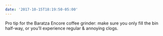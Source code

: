 ```yaml
---
date: '2017-10-15T18:19:50-05:00'
---
```

Pro tip for the Baratza Encore coffee grinder: make sure you only fill the bin half-way, or you’ll experience regular & annoying clogs.
